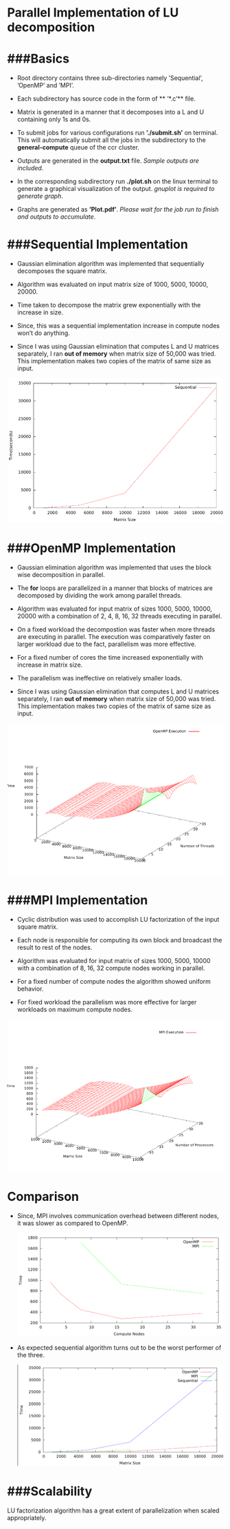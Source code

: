 Parallel Implementation of LU decomposition
======

###Basics
======

-   Root directory contains three sub-directories namely ’Sequential’,
    ’OpenMP’ and ’MPI’.

-   Each subdirectory has source code in the form of ** ’\*.c’** file.

-   Matrix is generated in a manner that it decomposes into a L and U
    containing only 1s and 0s.

-   To submit jobs for various configurations run **’./submit.sh’** on
    terminal. This will automatically submit all the jobs in the
    subdirectory to the **general-compute** queue of the ccr cluster.

-   Outputs are generated in the **output.txt** file. *Sample outputs
    are included*.

-   In the corresponding subdirectory run **./plot.sh** on the linux
    terminal to generate a graphical visualization of the output.
    *gnuplot is required to generate graph*.

-   Graphs are generated as **’Plot.pdf’**. *Please wait for the job run
    to finish and outputs to accumulate*.

###Sequential Implementation
=========================

-   Gaussian elimination algorithm was implemented that sequentially
    decomposes the square matrix.

-   Algorithm was evaluated on input matrix size of 1000, 5000, 10000,
    20000.

-   Time taken to decompose the matrix grew exponentially with the
    increase in size.

-   Since, this was a sequential implementation increase in compute
    nodes won’t do anything.

-   Since I was using Gaussian elimination that computes L and U
    matrices separately, I ran **out of memory** when matrix size of
    50,000 was tried. This implementation makes two copies of the matrix
    of same size as input.

![Sequential Decomposition Algorithm](Sequential/Plot.png)

###OpenMP Implementation
=====================

-   Gaussian elimination algorithm was implemented that uses the block
    wise decomposition in parallel.

-   The **for** loops are parallelized in a manner that blocks of
    matrices are decomposed by dividing the work among parallel threads.

-   Algorithm was evaluated for input matrix of sizes 1000, 5000, 10000,
    20000 with a combination of 2, 4, 8, 16, 32 threads executing in
    parallel.

-   On a fixed workload the decompostion was faster when more threads
    are executing in parallel. The execution was comparatively faster on
    larger workload due to the fact, parallelism was more effective.

-   For a fixed number of cores the time increased exponentially with
    increase in matrix size.

-   The parallelism was ineffective on relatively smaller loads.

-   Since I was using Gaussian elimination that computes L and U
    matrices separately, I ran **out of memory** when matrix size of
    50,000 was tried. This implementation makes two copies of the matrix
    of same size as input.

![OpenMP Decomposition Algorithm](OpenMP/Plot.png)

###MPI Implementation
==================

-   Cyclic distribution was used to accomplish LU factorization of the
    input square matrix.

-   Each node is responsible for computing its own block and broadcast
    the result to rest of the nodes.

-   Algorithm was evaluated for input matrix of sizes 1000, 5000, 10000
    with a combination of 8, 16, 32 compute nodes working in parallel.

-   For a fixed number of compute nodes the algorithm showed uniform
    behavior.

-   For fixed workload the parallelism was more effective for larger
    workloads on maximum compute nodes.


![MPI Decomposition Algorithm](MPI/Plot.png)

Comparison
==========

-   Since, MPI involves communication overhead between different nodes,
    it was slower as compared to OpenMP.

    ![OpenMP vs. MPI](Graphs/omp_mpi_core_time.png)

-   As expected sequential algorithm turns out to be the worst performer
    of the three.

    ![Sequential vs. OpenMP vs.MPI](Graphs/omp_mpi_seq_siz_time.png)

###Scalability
===========

LU factorization algorithm has a great extent of parallelization when
scaled appropriately.
